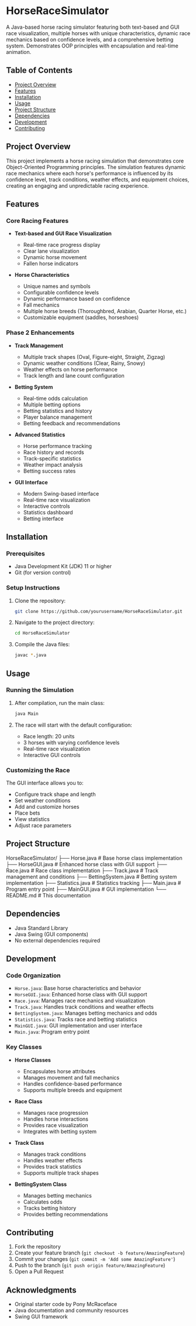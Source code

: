 # HorseRaceSimulator

A Java-based horse racing simulator featuring both text-based and GUI race visualization, multiple horses with unique characteristics, dynamic race mechanics based on confidence levels, and a comprehensive betting system. Demonstrates OOP principles with encapsulation and real-time animation.

## Table of Contents
- [Project Overview](#project-overview)
- [Features](#features)
- [Installation](#installation)
- [Usage](#usage)
- [Project Structure](#project-structure)
- [Dependencies](#dependencies)
- [Development](#development)
- [Contributing](#contributing)

## Project Overview
This project implements a horse racing simulation that demonstrates core Object-Oriented Programming principles. The simulation features dynamic race mechanics where each horse's performance is influenced by its confidence level, track conditions, weather effects, and equipment choices, creating an engaging and unpredictable racing experience.

## Features

### Core Racing Features
- **Text-based and GUI Race Visualization**
  - Real-time race progress display
  - Clear lane visualization
  - Dynamic horse movement
  - Fallen horse indicators

- **Horse Characteristics**
  - Unique names and symbols
  - Configurable confidence levels
  - Dynamic performance based on confidence
  - Fall mechanics
  - Multiple horse breeds (Thoroughbred, Arabian, Quarter Horse, etc.)
  - Customizable equipment (saddles, horseshoes)

### Phase 2 Enhancements
- **Track Management**
  - Multiple track shapes (Oval, Figure-eight, Straight, Zigzag)
  - Dynamic weather conditions (Clear, Rainy, Snowy)
  - Weather effects on horse performance
  - Track length and lane count configuration

- **Betting System**
  - Real-time odds calculation
  - Multiple betting options
  - Betting statistics and history
  - Player balance management
  - Betting feedback and recommendations

- **Advanced Statistics**
  - Horse performance tracking
  - Race history and records
  - Track-specific statistics
  - Weather impact analysis
  - Betting success rates

- **GUI Interface**
  - Modern Swing-based interface
  - Real-time race visualization
  - Interactive controls
  - Statistics dashboard
  - Betting interface

## Installation

### Prerequisites
- Java Development Kit (JDK) 11 or higher
- Git (for version control)

### Setup Instructions
1. Clone the repository:
   ```bash
   git clone https://github.com/yourusername/HorseRaceSimulator.git
   ```

2. Navigate to the project directory:
   ```bash
   cd HorseRaceSimulator
   ```

3. Compile the Java files:
   ```bash
   javac *.java
   ```

## Usage

### Running the Simulation
1. After compilation, run the main class:
   ```bash
   java Main
   ```

2. The race will start with the default configuration:
   - Race length: 20 units
   - 3 horses with varying confidence levels
   - Real-time race visualization
   - Interactive GUI controls

### Customizing the Race
The GUI interface allows you to:
- Configure track shape and length
- Set weather conditions
- Add and customize horses
- Place bets
- View statistics
- Adjust race parameters

## Project Structure
HorseRaceSimulator/
├── Horse.java # Base horse class implementation
├── HorseGUI.java # Enhanced horse class with GUI support
├── Race.java # Race class implementation
├── Track.java # Track management and conditions
├── BettingSystem.java # Betting system implementation
├── Statistics.java # Statistics tracking
├── Main.java # Program entry point
├── MainGUI.java # GUI implementation
└── README.md # This documentation

## Dependencies
- Java Standard Library
- Java Swing (GUI components)
- No external dependencies required

## Development

### Code Organization
- `Horse.java`: Base horse characteristics and behavior
- `HorseGUI.java`: Enhanced horse class with GUI support
- `Race.java`: Manages race mechanics and visualization
- `Track.java`: Handles track conditions and weather effects
- `BettingSystem.java`: Manages betting mechanics and odds
- `Statistics.java`: Tracks race and betting statistics
- `MainGUI.java`: GUI implementation and user interface
- `Main.java`: Program entry point

### Key Classes
- **Horse Classes**
  - Encapsulates horse attributes
  - Manages movement and fall mechanics
  - Handles confidence-based performance
  - Supports multiple breeds and equipment

- **Race Class**
  - Manages race progression
  - Handles horse interactions
  - Provides race visualization
  - Integrates with betting system

- **Track Class**
  - Manages track conditions
  - Handles weather effects
  - Provides track statistics
  - Supports multiple track shapes

- **BettingSystem Class**
  - Manages betting mechanics
  - Calculates odds
  - Tracks betting history
  - Provides betting recommendations

## Contributing
1. Fork the repository
2. Create your feature branch (`git checkout -b feature/AmazingFeature`)
3. Commit your changes (`git commit -m 'Add some AmazingFeature'`)
4. Push to the branch (`git push origin feature/AmazingFeature`)
5. Open a Pull Request

## Acknowledgments
- Original starter code by Pony McRaceface
- Java documentation and community resources
- Swing GUI framework

